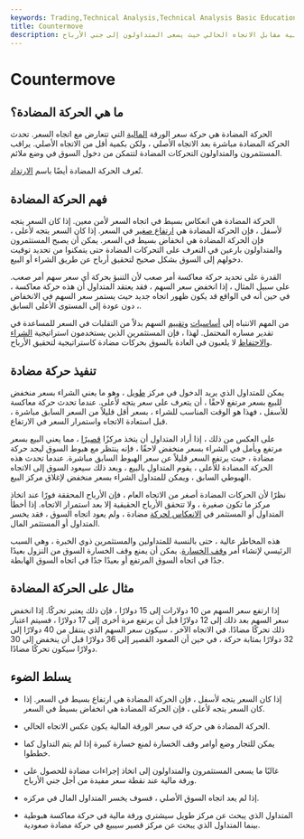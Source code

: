 ```yaml
---
keywords: Trading,Technical Analysis,Technical Analysis Basic Education
title: Countermove
description: الحركة المضادة هي حركة سعر الورقة المالية مقابل الاتجاه الحالي حيث يسعى المتداولون إلى جني الأرباح.
---
```


# Countermove
## ما هي الحركة المضادة؟

الحركة المضادة هي حركة سعر الورقة [المالية](/security) التي تتعارض مع اتجاه السعر. تحدث الحركة المضادة مباشرة بعد الاتجاه الأصلي ، ولكن بكمية أقل من الاتجاه الأصلي. يراقب المستثمرون والمتداولون التحركات المضادة لتتمكن من دخول السوق في وضع ملائم.

تُعرف الحركة المضادة أيضًا باسم [الارتداد](/retracement).

## فهم الحركة المضادة

الحركة المضادة هي انعكاس بسيط في اتجاه السعر لأمن معين. إذا كان السعر يتجه لأسفل ، فإن الحركة المضادة هي [ارتفاع صغير](/rally) في السعر. إذا كان السعر يتجه لأعلى ، فإن الحركة المضادة هي انخفاض بسيط في السعر. يمكن أن يصبح المستثمرون والمتداولون بارعين في التعرف على التحركات المضادة حتى يتمكنوا من تحديد توقيت دخولهم إلى السوق بشكل صحيح لتحقيق أرباح عن طريق الشراء أو البيع.

القدرة على تحديد حركة معاكسة أمر صعب لأن التنبؤ بحركة أي سعر سهم أمر صعب. على سبيل المثال ، إذا انخفض سعر السهم ، فقد يعتقد المتداول أن هذه حركة معاكسة ، في حين أنه في الواقع قد يكون ظهور اتجاه جديد حيث يستمر سعر السهم في الانخفاض ، دون عودة إلى المستوى الأعلى السابق.

من المهم الانتباه إلى [أساسيات](/fundamentals) [وتقييم](/fundamentals) السهم بدلاً من التقلبات في السعر للمساعدة في تقدير مساره المحتمل. لهذا ، فإن المستثمرين الذين يستخدمون استراتيجية [الشراء والاحتفاظ](/buyandhold) لا يلعبون في العادة بالسوق بحركات مضادة كاستراتيجية لتحقيق الأرباح.

## تنفيذ حركة مضادة

يمكن للمتداول الذي يريد الدخول في مركز [طويل](/long) ، وهو ما يعني الشراء بسعر منخفض للبيع بسعر مرتفع لاحقًا ، أن يتعرف على سعر يتجه لأعلى. عندما تحدث حركة معاكسة للأسفل ، فهذا هو الوقت المناسب للشراء ، بسعر أقل قليلاً من السعر السابق مباشرة ، قبل استعادة الاتجاه واستمرار السعر في الارتفاع.

على العكس من ذلك ، إذا أراد المتداول أن يتخذ مركزًا [قصيرًا](/short) ، مما يعني البيع بسعر مرتفع ويأمل في الشراء بسعر منخفض لاحقًا ، فإنه ينتظر مع هبوط السوق ليجد حركة مضادة ، حيث يرتفع السعر قليلاً عن سعر الهبوط السابق مباشرة. عندما تحدث هذه الحركة المضادة للأعلى ، يقوم المتداول بالبيع ، وبعد ذلك سيعود السوق إلى الاتجاه الهبوطي السابق ، ويمكن للمتداول الشراء بسعر منخفض لإغلاق مركز البيع.

نظرًا لأن الحركات المضادة أصغر من الاتجاه العام ، فإن الأرباح المحققة فورًا عند اتخاذ مركز ما تكون صغيرة ، ولا تتحقق الأرباح الحقيقية إلا بعد استمرار الاتجاه. إذا أخطأ المتداول أو المستثمر في [الانعكاس لحركة](/reversal) مضادة ، ولم يعود اتجاه السوق ، فقد يخسر المتداول أو المستثمر المال.

هذه المخاطر عالية ، حتى بالنسبة للمتداولين والمستثمرين ذوي الخبرة ، وهي السبب الرئيسي لإنشاء أمر [وقف الخسارة](/stop-lossorder). يمكن أن يمنع وقف الخسارة السوق من النزول بعيدًا جدًا في اتجاه السوق المرتفع أو بعيدًا جدًا في اتجاه السوق الهابطة.

## مثال على الحركة المضادة

إذا ارتفع سعر السهم من 10 دولارات إلى 15 دولارًا ، فإن ذلك يعتبر تحركًا. إذا انخفض سعر السهم بعد ذلك إلى 12 دولارًا قبل أن يرتفع مرة أخرى إلى 17 دولارًا ، فسيتم اعتبار ذلك تحركًا مضادًا. في الاتجاه الآخر ، سيكون سعر السهم الذي ينتقل من 40 دولارًا إلى 32 دولارًا بمثابة حركة ، في حين أن الصعود القصير إلى 36 دولارًا قبل أن ينخفض إلى 30 دولارًا سيكون تحركًا مضادًا.

## يسلط الضوء

- إذا كان السعر يتجه لأسفل ، فإن الحركة المضادة هي ارتفاع بسيط في السعر. إذا كان السعر يتجه لأعلى ، فإن الحركة المضادة هي انخفاض بسيط في السعر.

- الحركة المضادة هي حركة في سعر الورقة المالية يكون عكس الاتجاه الحالي.

- يمكن للتجار وضع أوامر وقف الخسارة لمنع خسارة كبيرة إذا لم يتم التداول كما خططوا.

- غالبًا ما يسعى المستثمرون والمتداولون إلى اتخاذ إجراءات مضادة للحصول على ورقة مالية عند نقطة سعر مفيدة من أجل جني الأرباح.

- إذا لم يعد اتجاه السوق الأصلي ، فسوف يخسر المتداول المال في مركزه.

- المتداول الذي يبحث عن مركز طويل سيشتري ورقة مالية في حركة معاكسة هبوطية بينما المتداول الذي يبحث عن مركز قصير سيبيع في حركة مضادة صعودية.

